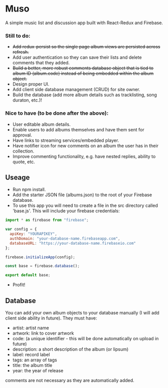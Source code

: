 # Muso

A simple music list and discussion app built with React-Redux and Firebase.

### Still to do:

- ~~Add redux-persist so the single page album views are persisted across refresh.~~
- Add user authentication so they can save their lists and delete comments that they added.
- ~~Build a better, more robust comments database object that is tied to album ID (album.code) instead of being embedded within the album object.~~
- Design proper UI.
- Add client side database management (CRUD) for site owner.
- Build the database (add more album details such as tracklisting, song duraton, etc.)!

### Nice to have (to be done after the above):

- User editable album details.
- Enable users to add albums themselves and have them sent for approval.
- Have links to streaming services/embedded player.
- Have notifier icon for new comments on an album the user has in their collection.
- Improve commenting functionality, e.g. have nested replies, ability to quote, etc.

## Useage

- Run npm install.
- Add the starter JSON file (albums.json) to the root of your Firebase database.
- To use this app you will need to create a file in the src directory called 'base.js'. This will include your firebase credentials:

```javascript
import * as firebase from "firebase";

var config = {
  apiKey: "YOURAPIKEY",
  authDomain: "your-database-name.firebaseapp.com",
  databaseURL: "https://your-database-name.firebaseio.com"
};

firebase.initializeApp(config);

const base = firebase.database();

export default base;
```

- Profit!

## Database

You can add your own album objects to your database manually (I will add client side ability in future). They must have:

- artist: artist name
- artwork: link to cover artwork
- code: (a unique identifier - this will be done automatically on upload in future)
- description: a short description of the album (or lipsum)
- label: record label
- tags: an array of tags
- title: the album title
- year: the year of release

comments are not necessary as they are automatically added.
